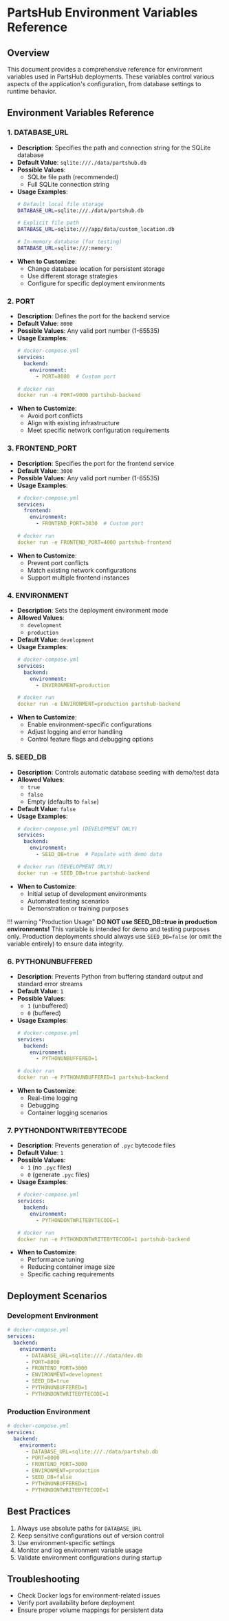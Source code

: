 # PartsHub Environment Variables Reference

## Overview

This document provides a comprehensive reference for environment variables used in PartsHub deployments. These variables control various aspects of the application's configuration, from database settings to runtime behavior.

## Environment Variables Reference

### 1. DATABASE_URL

- **Description**: Specifies the path and connection string for the SQLite database
- **Default Value**: `sqlite:///./data/partshub.db`
- **Possible Values**:
  - SQLite file path (recommended)
  - Full SQLite connection string
- **Usage Examples**:
  ```bash
  # Default local file storage
  DATABASE_URL=sqlite:///./data/partshub.db

  # Explicit file path
  DATABASE_URL=sqlite:////app/data/custom_location.db

  # In-memory database (for testing)
  DATABASE_URL=sqlite:///:memory:
  ```
- **When to Customize**:
  - Change database location for persistent storage
  - Use different storage strategies
  - Configure for specific deployment environments

### 2. PORT

- **Description**: Defines the port for the backend service
- **Default Value**: `8000`
- **Possible Values**: Any valid port number (1-65535)
- **Usage Examples**:
  ```yaml
  # docker-compose.yml
  services:
    backend:
      environment:
        - PORT=8080  # Custom port

  # docker run
  docker run -e PORT=9000 partshub-backend
  ```
- **When to Customize**:
  - Avoid port conflicts
  - Align with existing infrastructure
  - Meet specific network configuration requirements

### 3. FRONTEND_PORT

- **Description**: Specifies the port for the frontend service
- **Default Value**: `3000`
- **Possible Values**: Any valid port number (1-65535)
- **Usage Examples**:
  ```yaml
  # docker-compose.yml
  services:
    frontend:
      environment:
        - FRONTEND_PORT=3030  # Custom port

  # docker run
  docker run -e FRONTEND_PORT=4000 partshub-frontend
  ```
- **When to Customize**:
  - Prevent port conflicts
  - Match existing network configurations
  - Support multiple frontend instances

### 4. ENVIRONMENT

- **Description**: Sets the deployment environment mode
- **Allowed Values**:
  - `development`
  - `production`
- **Default Value**: `development`
- **Usage Examples**:
  ```yaml
  # docker-compose.yml
  services:
    backend:
      environment:
        - ENVIRONMENT=production

  # docker run
  docker run -e ENVIRONMENT=production partshub-backend
  ```
- **When to Customize**:
  - Enable environment-specific configurations
  - Adjust logging and error handling
  - Control feature flags and debugging options

### 5. SEED_DB

- **Description**: Controls automatic database seeding with demo/test data
- **Allowed Values**:
  - `true`
  - `false`
  - Empty (defaults to `false`)
- **Default Value**: `false`
- **Usage Examples**:
  ```yaml
  # docker-compose.yml (DEVELOPMENT ONLY)
  services:
    backend:
      environment:
        - SEED_DB=true  # Populate with demo data

  # docker run (DEVELOPMENT ONLY)
  docker run -e SEED_DB=true partshub-backend
  ```
- **When to Customize**:
  - Initial setup of development environments
  - Automated testing scenarios
  - Demonstration or training purposes

!!! warning "Production Usage"
    **DO NOT use SEED_DB=true in production environments!** This variable is intended for demo and testing purposes only. Production deployments should always use `SEED_DB=false` (or omit the variable entirely) to ensure data integrity.

### 6. PYTHONUNBUFFERED

- **Description**: Prevents Python from buffering standard output and standard error streams
- **Default Value**: `1`
- **Possible Values**:
  - `1` (unbuffered)
  - `0` (buffered)
- **Usage Examples**:
  ```yaml
  # docker-compose.yml
  services:
    backend:
      environment:
        - PYTHONUNBUFFERED=1

  # docker run
  docker run -e PYTHONUNBUFFERED=1 partshub-backend
  ```
- **When to Customize**:
  - Real-time logging
  - Debugging
  - Container logging scenarios

### 7. PYTHONDONTWRITEBYTECODE

- **Description**: Prevents generation of `.pyc` bytecode files
- **Default Value**: `1`
- **Possible Values**:
  - `1` (no `.pyc` files)
  - `0` (generate `.pyc` files)
- **Usage Examples**:
  ```yaml
  # docker-compose.yml
  services:
    backend:
      environment:
        - PYTHONDONTWRITEBYTECODE=1

  # docker run
  docker run -e PYTHONDONTWRITEBYTECODE=1 partshub-backend
  ```
- **When to Customize**:
  - Performance tuning
  - Reducing container image size
  - Specific caching requirements

## Deployment Scenarios

### Development Environment

```yaml
# docker-compose.yml
services:
  backend:
    environment:
      - DATABASE_URL=sqlite:///./data/dev.db
      - PORT=8000
      - FRONTEND_PORT=3000
      - ENVIRONMENT=development
      - SEED_DB=true
      - PYTHONUNBUFFERED=1
      - PYTHONDONTWRITEBYTECODE=1
```

### Production Environment

```yaml
# docker-compose.yml
services:
  backend:
    environment:
      - DATABASE_URL=sqlite:///./data/partshub.db
      - PORT=8000
      - FRONTEND_PORT=3000
      - ENVIRONMENT=production
      - SEED_DB=false
      - PYTHONUNBUFFERED=1
      - PYTHONDONTWRITEBYTECODE=1
```

## Best Practices

1. Always use absolute paths for `DATABASE_URL`
2. Keep sensitive configurations out of version control
3. Use environment-specific settings
4. Monitor and log environment variable usage
5. Validate environment configurations during startup

## Troubleshooting

- Check Docker logs for environment-related issues
- Verify port availability before deployment
- Ensure proper volume mappings for persistent data
